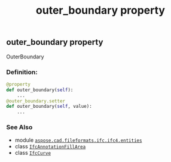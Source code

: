 ﻿---
title: outer_boundary property
second_title: Aspose.CAD for Python via .NET API References
description: 
type: docs
weight: 40
url: /aspose.cad.fileformats.ifc.ifc4.entities/ifcannotationfillarea/outer_boundary/
is_root: false
---

## outer_boundary property


OuterBoundary
### Definition:
```python
@property
def outer_boundary(self):
    ...
@outer_boundary.setter
def outer_boundary(self, value):
    ...
```

### See Also
* module [`aspose.cad.fileformats.ifc.ifc4.entities`](../../)
* class [`IfcAnnotationFillArea`](/cad/python-net/aspose.cad.fileformats.ifc.ifc4.entities/ifcannotationfillarea)
* class [`IfcCurve`](/cad/python-net/aspose.cad.fileformats.ifc.ifc4.entities/ifccurve)
